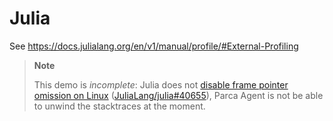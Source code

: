 # Julia

See https://docs.julialang.org/en/v1/manual/profile/#External-Profiling

> **Note**
>
> This demo is _incomplete_: Julia does not [disable frame pointer omission on Linux](https://github.com/JuliaLang/julia/blob/v1.8.3/src/codegen.cpp#L13-L15)
> ([JuliaLang/julia#40655](https://github.com/JuliaLang/julia/issues/40655)), Parca Agent is not be able to unwind the stacktraces at the moment.
